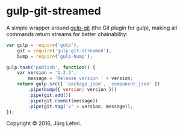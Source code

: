 # gulp-git-streamed

A simple wrapper around [gulp-git](https://www.npmjs.com/package/gulp-git) (the Git plugin for gulp), making all commands return streams for better chainability:

```js
var gulp = require('gulp'),
    git = require('gulp-git-streamed'),
    bump = require('gulp-bump');

gulp.task('publish', function() {
    var version = '1.2.3',
    	message = 'Release version ' + version;
    return gulp.src([ 'package.json', 'component.json' ])
        .pipe(bump({ version: version }))
        .pipe(git.add())
        .pipe(git.commit(message))
        .pipe(git.tag('v' + version, message));
});
```

Copyright © 2016, Jürg Lehni.
